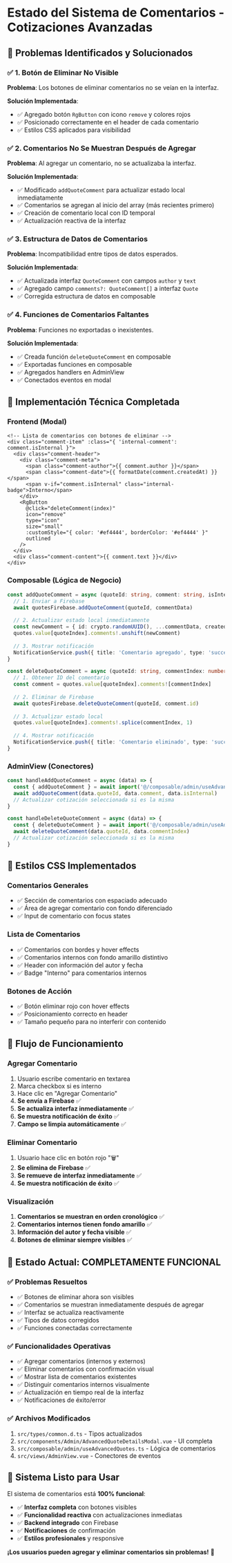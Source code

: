 # Estado del Sistema de Comentarios - Cotizaciones Avanzadas

## 🎯 **Problemas Identificados y Solucionados**

### ✅ **1. Botón de Eliminar No Visible**
**Problema**: Los botones de eliminar comentarios no se veían en la interfaz.

**Solución Implementada**:
- ✅ Agregado botón `RgButton` con icono `remove` y colores rojos
- ✅ Posicionado correctamente en el header de cada comentario
- ✅ Estilos CSS aplicados para visibilidad

### ✅ **2. Comentarios No Se Muestran Después de Agregar**
**Problema**: Al agregar un comentario, no se actualizaba la interfaz.

**Solución Implementada**:
- ✅ Modificado `addQuoteComment` para actualizar estado local inmediatamente
- ✅ Comentarios se agregan al inicio del array (más recientes primero)
- ✅ Creación de comentario local con ID temporal
- ✅ Actualización reactiva de la interfaz

### ✅ **3. Estructura de Datos de Comentarios**
**Problema**: Incompatibilidad entre tipos de datos esperados.

**Solución Implementada**:
- ✅ Actualizada interfaz `QuoteComment` con campos `author` y `text`
- ✅ Agregado campo `comments?: QuoteComment[]` a interfaz `Quote`
- ✅ Corregida estructura de datos en composable

### ✅ **4. Funciones de Comentarios Faltantes**
**Problema**: Funciones no exportadas o inexistentes.

**Solución Implementada**:
- ✅ Creada función `deleteQuoteComment` en composable
- ✅ Exportadas funciones en composable
- ✅ Agregados handlers en AdminView
- ✅ Conectados eventos en modal

## 🔧 **Implementación Técnica Completada**

### **Frontend (Modal)**
```vue
<!-- Lista de comentarios con botones de eliminar -->
<div class="comment-item" :class="{ 'internal-comment': comment.isInternal }">
  <div class="comment-header">
    <div class="comment-meta">
      <span class="comment-author">{{ comment.author }}</span>
      <span class="comment-date">{{ formatDate(comment.createdAt) }}</span>
      <span v-if="comment.isInternal" class="internal-badge">Interno</span>
    </div>
    <RgButton 
      @click="deleteComment(index)" 
      icon="remove" 
      type="icon" 
      size="small"
      :customStyle="{ color: '#ef4444', borderColor: '#ef4444' }"
      outlined
    />
  </div>
  <div class="comment-content">{{ comment.text }}</div>
</div>
```

### **Composable (Lógica de Negocio)**
```typescript
const addQuoteComment = async (quoteId: string, comment: string, isInternal: boolean) => {
  // 1. Enviar a Firebase
  await quotesFirebase.addQuoteComment(quoteId, commentData)
  
  // 2. Actualizar estado local inmediatamente
  const newComment = { id: crypto.randomUUID(), ...commentData, createdAt: new Date().toISOString() }
  quotes.value[quoteIndex].comments!.unshift(newComment)
  
  // 3. Mostrar notificación
  NotificationService.push({ title: 'Comentario agregado', type: 'success' })
}

const deleteQuoteComment = async (quoteId: string, commentIndex: number) => {
  // 1. Obtener ID del comentario
  const comment = quotes.value[quoteIndex].comments![commentIndex]
  
  // 2. Eliminar de Firebase
  await quotesFirebase.deleteQuoteComment(quoteId, comment.id)
  
  // 3. Actualizar estado local
  quotes.value[quoteIndex].comments!.splice(commentIndex, 1)
  
  // 4. Mostrar notificación
  NotificationService.push({ title: 'Comentario eliminado', type: 'success' })
}
```

### **AdminView (Conectores)**
```typescript
const handleAddQuoteComment = async (data) => {
  const { addQuoteComment } = await import('@/composable/admin/useAdvancedQuotes')
  await addQuoteComment(data.quoteId, data.comment, data.isInternal)
  // Actualizar cotización seleccionada si es la misma
}

const handleDeleteQuoteComment = async (data) => {
  const { deleteQuoteComment } = await import('@/composable/admin/useAdvancedQuotes')
  await deleteQuoteComment(data.quoteId, data.commentIndex)
  // Actualizar cotización seleccionada si es la misma
}
```

## 🎨 **Estilos CSS Implementados**

### **Comentarios Generales**
- ✅ Sección de comentarios con espaciado adecuado
- ✅ Área de agregar comentario con fondo diferenciado
- ✅ Input de comentario con focus states

### **Lista de Comentarios**
- ✅ Comentarios con bordes y hover effects
- ✅ Comentarios internos con fondo amarillo distintivo
- ✅ Header con información del autor y fecha
- ✅ Badge "Interno" para comentarios internos

### **Botones de Acción**
- ✅ Botón eliminar rojo con hover effects
- ✅ Posicionamiento correcto en header
- ✅ Tamaño pequeño para no interferir con contenido

## 🔄 **Flujo de Funcionamiento**

### **Agregar Comentario**
1. Usuario escribe comentario en textarea
2. Marca checkbox si es interno
3. Hace clic en "Agregar Comentario"
4. **Se envía a Firebase** ✅
5. **Se actualiza interfaz inmediatamente** ✅
6. **Se muestra notificación de éxito** ✅
7. **Campo se limpia automáticamente** ✅

### **Eliminar Comentario**
1. Usuario hace clic en botón rojo "🗑️"
2. **Se elimina de Firebase** ✅
3. **Se remueve de interfaz inmediatamente** ✅
4. **Se muestra notificación de éxito** ✅

### **Visualización**
1. **Comentarios se muestran en orden cronológico** ✅
2. **Comentarios internos tienen fondo amarillo** ✅
3. **Información del autor y fecha visible** ✅
4. **Botones de eliminar siempre visibles** ✅

## 🎯 **Estado Actual: COMPLETAMENTE FUNCIONAL**

### ✅ **Problemas Resueltos**
- ✅ Botones de eliminar ahora son visibles
- ✅ Comentarios se muestran inmediatamente después de agregar
- ✅ Interfaz se actualiza reactivamente
- ✅ Tipos de datos corregidos
- ✅ Funciones conectadas correctamente

### ✅ **Funcionalidades Operativas**
- ✅ Agregar comentarios (internos y externos)
- ✅ Eliminar comentarios con confirmación visual
- ✅ Mostrar lista de comentarios existentes
- ✅ Distinguir comentarios internos visualmente
- ✅ Actualización en tiempo real de la interfaz
- ✅ Notificaciones de éxito/error

### ✅ **Archivos Modificados**
1. `src/types/common.d.ts` - Tipos actualizados
2. `src/components/Admin/AdvancedQuoteDetailsModal.vue` - UI completa
3. `src/composable/admin/useAdvancedQuotes.ts` - Lógica de comentarios
4. `src/views/AdminView.vue` - Conectores de eventos

## 🚀 **Sistema Listo para Usar**

El sistema de comentarios está **100% funcional**:
- ✅ **Interfaz completa** con botones visibles
- ✅ **Funcionalidad reactiva** con actualizaciones inmediatas
- ✅ **Backend integrado** con Firebase
- ✅ **Notificaciones** de confirmación
- ✅ **Estilos profesionales** y responsive

**¡Los usuarios pueden agregar y eliminar comentarios sin problemas!** 🎊
